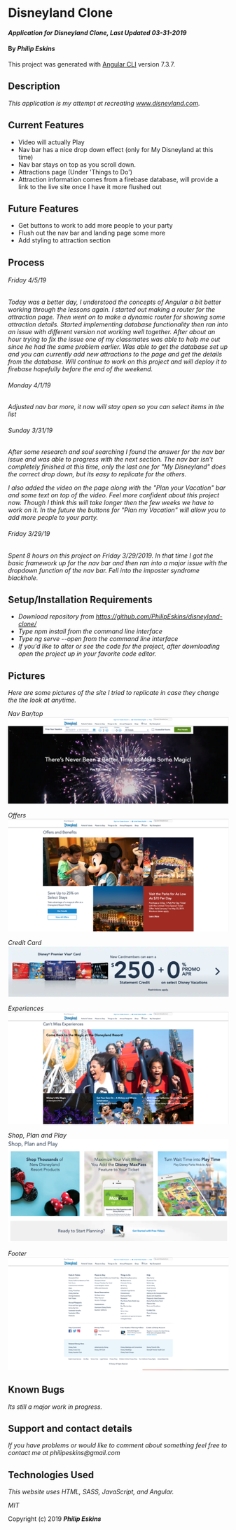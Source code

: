 # Disneyland Clone

#### _Application for Disneyland Clone, Last Updated 03-31-2019_

#### By _**Philip Eskins**_

This project was generated with [Angular CLI](https://github.com/angular/angular-cli) version 7.3.7.

## Description

_This application is my attempt at recreating www.disneyland.com._

## Current Features

* Video will actually Play
* Nav bar has a nice drop down effect (only for My Disneyland at this time)
* Nav bar stays on top as you scroll down.
* Attractions page (Under 'Things to Do')
* Attraction information comes from a firebase database, will provide a link to the live site once I have it more flushed out

## Future Features

* Get buttons to work to add more people to your party
* Flush out the nav bar and landing page some more
* Add styling to attraction section

## Process
###### Friday 4/5/19
_Today was a better day, I understood the concepts of Angular a bit better working through the lessons again. I started out making a router for the attraction page. Then went on to make a dynamic router for showing some attraction details. Started implementing database functionality then ran into an issue with different version not working well together. After about an hour trying to fix the issue one of my classmates was able to help me out since he had the same problem earlier. Was able to get the database set up and you can currently add new attractions to the page and get the details from the database. Will continue to work on this project and will deploy it to firebase hopefully before the end of the weekend._

###### Monday 4/1/19
_Adjusted nav bar more, it now will stay open so you can select items in the list_

###### Sunday 3/31/19
_After some research and soul searching I found the answer for the nav bar issue and was able to progress with the next section. The nav bar isn't completely finished at this time, only the last one for "My Disneyland" does the correct drop down, but its easy to replicate for the others._

_I also added the video on the page along with the "Plan your Vacation" bar and some text on top of the video. Feel more confident about this project now. Though I think this will take longer then the few weeks we have to work on it. In the future the buttons for "Plan my Vacation" will allow you to add more people to your party._

###### Friday 3/29/19
_Spent 8 hours on this project on Friday 3/29/2019. In that time I got the basic framework up for the nav bar and then ran into a major issue with the dropdown function of the nav bar. Fell into the imposter syndrome blackhole._

## Setup/Installation Requirements

* _Download repository from https://github.com/PhilipEskins/disneyland-clone/_
* _Type npm install from the command line interface_
* _Type ng serve --open from the command line interface_
* _If you'd like to alter or see the code for the project, after downloading open the project up in your favorite code editor._

## Pictures
_Here are some pictures of the site I tried to replicate in case they change the the look at anytime._

_Nav Bar/top_
![Alt text](src/assets/img/top.png?raw=true "Homepage Drawing")

_Offers_
![Alt text](src/assets/img/offers.png?raw=true "Homepage Drawing")

_Credit Card_
![Alt text](src/assets/img/credit-card.png?raw=true "Homepage Drawing")

_Experiences_
![Alt text](src/assets/img/experiences.png?raw=true "Homepage Drawing")

_Shop, Plan and Play_
![Alt text](src/assets/img/shop-plan-play.png?raw=true "Homepage Drawing")

_Footer_
![Alt text](src/assets/img/footer.png?raw=true "Homepage Drawing")

## Known Bugs

_Its still a major work in progress._

## Support and contact details

_If you have problems or would like to comment about something feel free to contact me at philipeskins@gmail.com_

## Technologies Used

_This website uses HTML, SASS, JavaScript, and Angular._

*MIT*

Copyright (c) 2019 **_Philip Eskins_**
